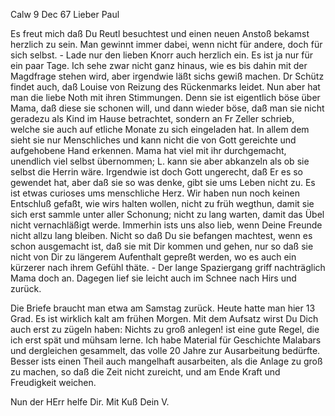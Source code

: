  Calw 9 Dec 67
Lieber Paul

Es freut mich daß Du Reutl besuchtest und einen neuen Anstoß bekamst herzlich zu sein. Man gewinnt immer dabei, wenn nicht für andere, doch für sich selbst. - Lade nur den lieben Knorr auch herzlich ein. Es ist ja nur für ein paar Tage. Ich sehe zwar nicht ganz hinaus, wie es bis dahin mit der Magdfrage stehen wird, aber irgendwie läßt sichs gewiß machen. Dr Schütz findet auch, daß Louise von Reizung des Rückenmarks leidet. Nun aber hat man die liebe Noth mit ihren Stimmungen. Denn sie ist eigentlich böse über Mama, daß diese sie schonen will, und dann wieder böse, daß man sie nicht geradezu als Kind im Hause betrachtet, sondern an Fr Zeller schrieb, welche sie auch auf etliche Monate zu sich eingeladen hat. In allem dem sieht sie nur Menschliches und kann nicht die von Gott gereichte und aufgehobene Hand erkennen. Mama hat viel mit ihr durchgemacht, unendlich viel selbst übernommen; L. kann sie aber abkanzeln als ob sie selbst die Herrin wäre. Irgendwie ist doch Gott ungerecht, daß Er es so gewendet hat, aber daß sie so was denke, gibt sie ums Leben nicht zu. Es ist etwas curioses ums menschliche Herz. Wir haben nun noch keinen Entschluß gefaßt, wie wirs halten wollen, nicht zu früh wegthun, damit sie sich erst sammle unter aller Schonung; nicht zu lang warten, damit das Übel nicht vernachläßigt werde. 
Immerhin ists uns also lieb, wenn Deine Freunde nicht allzu lang bleiben. Nicht so daß Du sie befangen machtest, wenn es schon ausgemacht ist, daß sie mit Dir kommen und gehen, nur so daß sie nicht von Dir zu längerem Aufenthalt gepreßt werden, wo es auch ein kürzerer nach ihrem Gefühl thäte. - Der lange Spaziergang griff nachträglich Mama doch an. Dagegen lief sie leicht auch im Schnee nach Hirs und zurück.

Die Briefe braucht man etwa am Samstag zurück. Heute hatte man hier 13 Grad. Es ist wirklich kalt am frühen Morgen. Mit dem Aufsatz wirst Du Dich auch erst zu zügeln haben: Nichts zu groß anlegen! ist eine gute Regel, die ich erst spät und mühsam lerne. Ich habe Material für Geschichte Malabars und dergleichen gesammelt, das volle 20 Jahre zur Ausarbeitung bedürfte. Besser ists einen Theil auch mangelhaft ausarbeiten, als die Anlage zu groß zu machen, so daß die Zeit nicht zureicht, und am Ende Kraft und Freudigkeit weichen.

Nun der HErr helfe Dir.
 Mit Kuß Dein V.
